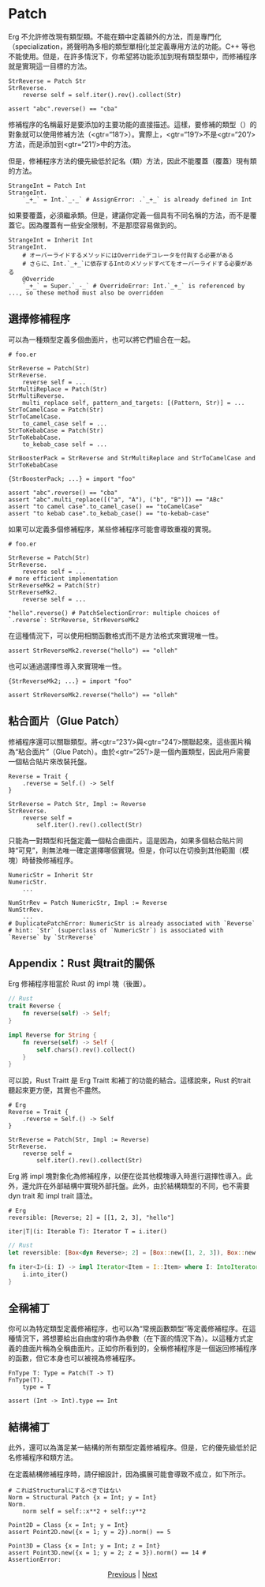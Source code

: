 # Patch

Erg 不允許修改現有類型類。不能在類中定義額外的方法，而是專門化（specialization，將聲明為多相的類型單相化並定義專用方法的功能。C++ 等也不能使用。但是，在許多情況下，你希望將功能添加到現有類型類中，而修補程序就是實現這一目標的方法。


```erg
StrReverse = Patch Str
StrReverse.
    reverse self = self.iter().rev().collect(Str)

assert "abc".reverse() == "cba"
```

修補程序的名稱最好是要添加的主要功能的直接描述。這樣，要修補的類型（）的對象就可以使用修補方法（<gtr=“18”/>）。實際上，<gtr=“19”/>不是<gtr=“20”/>方法，而是添加到<gtr=“21”/>中的方法。

但是，修補程序方法的優先級低於記名（類）方法，因此不能覆蓋（覆蓋）現有類的方法。


```erg
StrangeInt = Patch Int
StrangeInt.
    `_+_` = Int.`_-_` # AssignError: .`_+_` is already defined in Int
```

如果要覆蓋，必須繼承類。但是，建議你定義一個具有不同名稱的方法，而不是覆蓋它。因為覆蓋有一些安全限制，不是那麼容易做到的。


```erg
StrangeInt = Inherit Int
StrangeInt.
    # オーバーライドするメソッドにはOverrideデコレータを付與する必要がある
    # さらに、Int.`_+_`に依存するIntのメソッドすべてをオーバーライドする必要がある
    @Override
    `_+_` = Super.`_-_` # OverrideError: Int.`_+_` is referenced by ..., so these method must also be overridden
```

## 選擇修補程序

可以為一種類型定義多個曲面片，也可以將它們組合在一起。


```erg
# foo.er

StrReverse = Patch(Str)
StrReverse.
    reverse self = ...
StrMultiReplace = Patch(Str)
StrMultiReverse.
    multi_replace self, pattern_and_targets: [(Pattern, Str)] = ...
StrToCamelCase = Patch(Str)
StrToCamelCase.
    to_camel_case self = ...
StrToKebabCase = Patch(Str)
StrToKebabCase.
    to_kebab_case self = ...

StrBoosterPack = StrReverse and StrMultiReplace and StrToCamelCase and StrToKebabCase
```


```erg
{StrBoosterPack; ...} = import "foo"

assert "abc".reverse() == "cba"
assert "abc".multi_replace([("a", "A"), ("b", "B")]) == "ABc"
assert "to camel case".to_camel_case() == "toCamelCase"
assert "to kebab case".to_kebab_case() == "to-kebab-case"
```

如果可以定義多個修補程序，某些修補程序可能會導致重複的實現。


```erg
# foo.er

StrReverse = Patch(Str)
StrReverse.
    reverse self = ...
# more efficient implementation
StrReverseMk2 = Patch(Str)
StrReverseMk2.
    reverse self = ...

"hello".reverse() # PatchSelectionError: multiple choices of `.reverse`: StrReverse, StrReverseMk2
```

在這種情況下，可以使用相關函數格式而不是方法格式來實現唯一性。


```erg
assert StrReverseMk2.reverse("hello") == "olleh"
```

也可以通過選擇性導入來實現唯一性。


```erg
{StrReverseMk2; ...} = import "foo"

assert StrReverseMk2.reverse("hello") == "olleh"
```

## 粘合面片（Glue Patch）

修補程序還可以關聯類型。將<gtr=“23”/>與<gtr=“24”/>關聯起來。這些面片稱為“粘合面片”（Glue Patch）。由於<gtr=“25”/>是一個內置類型，因此用戶需要一個粘合貼片來改裝托盤。


```erg
Reverse = Trait {
    .reverse = Self.() -> Self
}

StrReverse = Patch Str, Impl := Reverse
StrReverse.
    reverse self =
        self.iter().rev().collect(Str)
```

只能為一對類型和托盤定義一個粘合曲面片。這是因為，如果多個粘合貼片同時“可見”，則無法唯一確定選擇哪個實現。但是，你可以在切換到其他範圍（模塊）時替換修補程序。


```erg
NumericStr = Inherit Str
NumericStr.
    ...

NumStrRev = Patch NumericStr, Impl := Reverse
NumStrRev.
    ...
# DuplicatePatchError: NumericStr is already associated with `Reverse`
# hint: `Str` (superclass of `NumericStr`) is associated with `Reverse` by `StrReverse`
```

## Appendix：Rust 與trait的關係

Erg 修補程序相當於 Rust 的 impl 塊（後置）。


```rust
// Rust
trait Reverse {
    fn reverse(self) -> Self;
}

impl Reverse for String {
    fn reverse(self) -> Self {
        self.chars().rev().collect()
    }
}
```

可以說，Rust Traitt 是 Erg Traitt 和補丁的功能的結合。這樣說來，Rust 的trait聽起來更方便，其實也不盡然。


```erg
# Erg
Reverse = Trait {
    .reverse = Self.() -> Self
}

StrReverse = Patch(Str, Impl := Reverse)
StrReverse.
    reverse self =
        self.iter().rev().collect(Str)
```

Erg 將 impl 塊對象化為修補程序，以便在從其他模塊導入時進行選擇性導入。此外，還允許在外部結構中實現外部托盤。此外，由於結構類型的不同，也不需要 dyn trait 和 impl trait 語法。


```erg
# Erg
reversible: [Reverse; 2] = [[1, 2, 3], "hello"]

iter|T|(i: Iterable T): Iterator T = i.iter()
```


```rust
// Rust
let reversible: [Box<dyn Reverse>; 2] = [Box::new([1, 2, 3]), Box::new("hello")];

fn iter<I>(i: I) -> impl Iterator<Item = I::Item> where I: IntoIterator {
    i.into_iter()
}
```

## 全稱補丁

你可以為特定類型定義修補程序，也可以為“常規函數類型”等定義修補程序。在這種情況下，將想要給出自由度的項作為參數（在下面的情況下為）。以這種方式定義的曲面片稱為全稱曲面片。正如你所看到的，全稱修補程序是一個返回修補程序的函數，但它本身也可以被視為修補程序。


```erg
FnType T: Type = Patch(T -> T)
FnType(T).
    type = T

assert (Int -> Int).type == Int
```

## 結構補丁

此外，還可以為滿足某一結構的所有類型定義修補程序。但是，它的優先級低於記名修補程序和類方法。

在定義結構修補程序時，請仔細設計，因為擴展可能會導致不成立，如下所示。


```erg
# これはStructuralにするべきではない
Norm = Structural Patch {x = Int; y = Int}
Norm.
    norm self = self::x**2 + self::y**2

Point2D = Class {x = Int; y = Int}
assert Point2D.new({x = 1; y = 2}).norm() == 5

Point3D = Class {x = Int; y = Int; z = Int}
assert Point3D.new({x = 1; y = 2; z = 3}).norm() == 14 # AssertionError:
```

<p align='center'>
    <a href='./06_nst_vs_sst.md'>Previous</a> | <a href='./08_value.md'>Next</a>
</p>